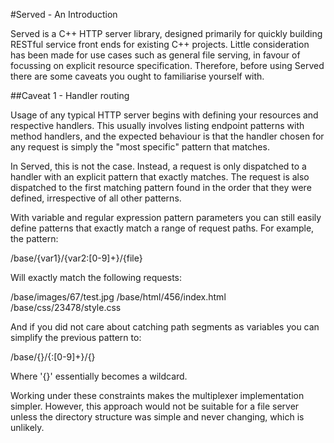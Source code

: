 #Served - An Introduction

Served is a C++ HTTP server library, designed primarily for quickly building RESTful service front ends for existing C++ projects. Little consideration has been made for use cases such as general file serving, in favour of focussing on explicit resource specification. Therefore, before using Served there are some caveats you ought to familiarise yourself with.

##Caveat 1 - Handler routing

Usage of any typical HTTP server begins with defining your resources and respective handlers. This usually involves listing endpoint patterns with method handlers, and the expected behaviour is that the handler chosen for any request is simply the "most specific" pattern that matches.

In Served, this is not the case. Instead, a request is only dispatched to a handler with an explicit pattern that exactly matches. The request is also dispatched to the first matching pattern found in the order that they were defined, irrespective of all other patterns.

With variable and regular expression pattern parameters you can still easily define patterns that exactly match a range of request paths. For example, the pattern:

/base/{var1}/{var2:[0-9]+}/{file}

Will exactly match the following requests:

/base/images/67/test.jpg
/base/html/456/index.html
/base/css/23478/style.css

And if you did not care about catching path segments as variables you can simplify the previous pattern to:

/base/{}/{:[0-9]+}/{}

Where '{}' essentially becomes a wildcard.

Working under these constraints makes the multiplexer implementation simpler. However, this approach would not be suitable for a file server unless the directory structure was simple and never changing, which is unlikely.
